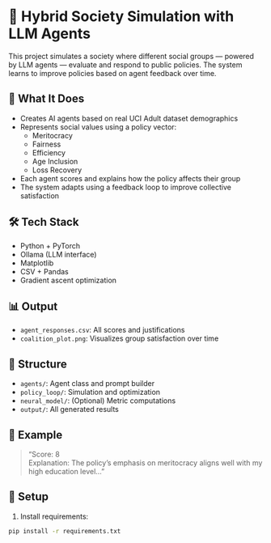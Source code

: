 # 🧠 Hybrid Society Simulation with LLM Agents

This project simulates a society where different social groups — powered by LLM agents — evaluate and respond to public policies. The system learns to improve policies based on agent feedback over time.

## 🚀 What It Does

- Creates AI agents based on real UCI Adult dataset demographics
- Represents social values using a policy vector:
  - Meritocracy
  - Fairness
  - Efficiency
  - Age Inclusion
  - Loss Recovery
- Each agent scores and explains how the policy affects their group
- The system adapts using a feedback loop to improve collective satisfaction

## 🛠️ Tech Stack

- Python + PyTorch
- Ollama (LLM interface)
- Matplotlib
- CSV + Pandas
- Gradient ascent optimization

## 📊 Output

- `agent_responses.csv`: All scores and justifications
- `coalition_plot.png`: Visualizes group satisfaction over time

## 📁 Structure

- `agents/`: Agent class and prompt builder
- `policy_loop/`: Simulation and optimization
- `neural_model/`: (Optional) Metric computations
- `output/`: All generated results

## 📌 Example

> “Score: 8  
> Explanation: The policy’s emphasis on meritocracy aligns well with my high education level…”

## 🔧 Setup

1. Install requirements:

```bash
pip install -r requirements.txt

